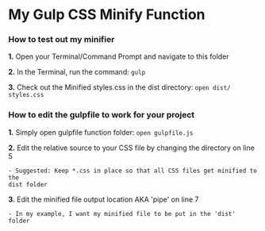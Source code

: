 # My Gulp CSS Minify Function
### How to test out my minifier
**1.** Open your Terminal/Command Prompt and navigate to this folder

**2.** In the Terminal, run the command: `gulp`

**3.** Check out the Minified styles.css in the dist directory: `open dist/
styles.css`

### How to edit the gulpfile to work for your project

**1.** Simply  open gulpfile function folder: `open gulpfile.js`

**2.** Edit the relative source to your CSS file by changing the directory on line 5

	- Suggested: Keep *.css in place so that all CSS files get minified to the 
	dist folder

**3.** Edit the minified file output location AKA 'pipe' on line 7

	- In my example, I want my minified file to be put in the 'dist' folder
